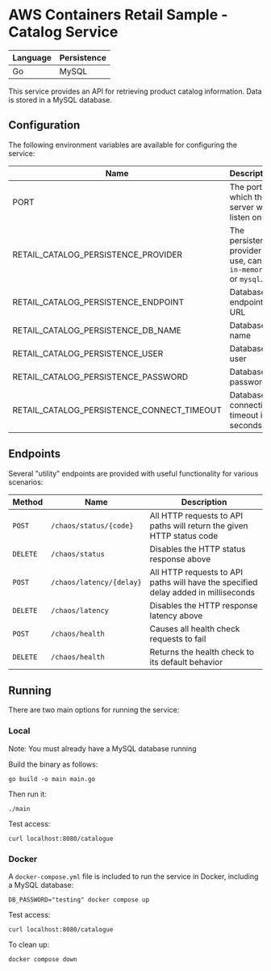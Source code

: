 # AWS Containers Retail Sample - Catalog Service

<!-- GitOps Test: Final workflow validation -->
<!--Test commit1-->

| Language | Persistence |
| -------- | ----------- |
| Go       | MySQL       |

This service provides an API for retrieving product catalog information. Data is stored in a MySQL database.

## Configuration

The following environment variables are available for configuring the service:

| Name                                       | Description                                                     | Default        |
| ------------------------------------------ | --------------------------------------------------------------- | -------------- |
| PORT                                       | The port which the server will listen on                        | `8080`         |
| RETAIL_CATALOG_PERSISTENCE_PROVIDER        | The persistence provider to use, can be `in-memory` or `mysql`. | `in-memory`    |
| RETAIL_CATALOG_PERSISTENCE_ENDPOINT        | Database endpoint URL                                           | `""`           |
| RETAIL_CATALOG_PERSISTENCE_DB_NAME         | Database name                                                   | `catalogdb`    |
| RETAIL_CATALOG_PERSISTENCE_USER            | Database user                                                   | `catalog_user` |
| RETAIL_CATALOG_PERSISTENCE_PASSWORD        | Database password                                               | `""`           |
| RETAIL_CATALOG_PERSISTENCE_CONNECT_TIMEOUT | Database connection timeout in seconds                          | `5`            |

## Endpoints

Several "utility" endpoints are provided with useful functionality for various scenarios:

| Method   | Name                     | Description                                                                        |
| -------- | ------------------------ | ---------------------------------------------------------------------------------- |
| `POST`   | `/chaos/status/{code}`   | All HTTP requests to API paths will return the given HTTP status code              |
| `DELETE` | `/chaos/status`          | Disables the HTTP status response above                                            |
| `POST`   | `/chaos/latency/{delay}` | All HTTP requests to API paths will have the specified delay added in milliseconds |
| `DELETE` | `/chaos/latency`         | Disables the HTTP response latency above                                           |
| `POST`   | `/chaos/health`          | Causes all health check requests to fail                                           |
| `DELETE` | `/chaos/health`          | Returns the health check to its default behavior                                   |

## Running

There are two main options for running the service:

### Local

Note: You must already have a MySQL database running

Build the binary as follows:

```
go build -o main main.go
```

Then run it:

```
./main
```

Test access:

```
curl localhost:8080/catalogue
```

### Docker

A `docker-compose.yml` file is included to run the service in Docker, including a MySQL database:

```
DB_PASSWORD="testing" docker compose up
```

Test access:

```
curl localhost:8080/catalogue
```

To clean up:

```
docker compose down
```
